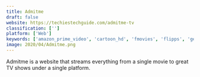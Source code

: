 ```yaml
---
title: Admitme
draft: false 
website: https://techiestechguide.com/admitme-tv
classification: ['']
platform: ['Web']
keywords: ['amazon_prime_video', 'cartoon_hd', 'fmovies', 'flipps', 'geek_tv_shows', 'hbo_now', 'hd_streamz', 'justwatch', 'moviewatcher.io', 'zmovies.cc']
image: 2020/04/Admitme.png
---
```

Admitme is a website that streams everything from a single movie to great TV shows under a single platform.